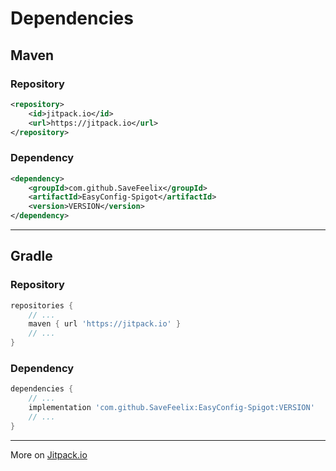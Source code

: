 # Dependencies
## Maven
### Repository
```xml
<repository>
    <id>jitpack.io</id>
    <url>https://jitpack.io</url>
</repository>
```
### Dependency
```xml
<dependency>
    <groupId>com.github.SaveFeelix</groupId>
    <artifactId>EasyConfig-Spigot</artifactId>
    <version>VERSION</version>
</dependency>
```
<hr />

## Gradle
### Repository
```groovy
repositories {
    // ...
    maven { url 'https://jitpack.io' }
    // ...
}
```
### Dependency
```groovy
dependencies {
    // ...
    implementation 'com.github.SaveFeelix:EasyConfig-Spigot:VERSION'
    // ...
}
```
<hr />

More on [Jitpack.io](https://jitpack.io/#SaveFeelix/EasyConfig-Spigot)